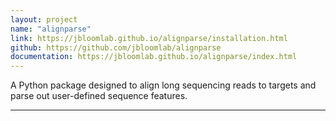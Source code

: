 ```yaml
---
layout: project
name: "alignparse"
link: https://jbloomlab.github.io/alignparse/installation.html
github: https://github.com/jbloomlab/alignparse
documentation: https://jbloomlab.github.io/alignparse/index.html
---
```


A Python package designed to align long sequencing reads to targets and parse out user-defined sequence features.

---
